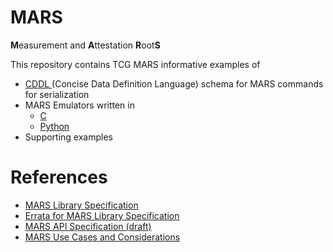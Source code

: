 # MARS
**M**easurement and **A**ttestation **R**oot**S**

This repository contains TCG MARS informative examples of
* [ CDDL ]( /cddl ) (Concise Data Definition Language) schema for MARS commands for serialization
* MARS Emulators written in
  * [ C ]( /emulator/c )
  * [ Python ]( /emulator/python )
* Supporting examples

# References

* [ MARS Library Specification ]( https://trustedcomputinggroup.org/resource/mars-library-specification/ )
* [ Errata for MARS Library Specification ]( https://trustedcomputinggroup.org/resource/errata-for-mars-library-specification/ )
* [ MARS API Specification (draft) ]( https://trustedcomputinggroup.org/wp-content/uploads/TCG_MARS_API_Spec_v1r0_10February23.pdf )
* [ MARS Use Cases and Considerations ]( https://trustedcomputinggroup.org/resource/mars-use-cases-and-considerations/ )
